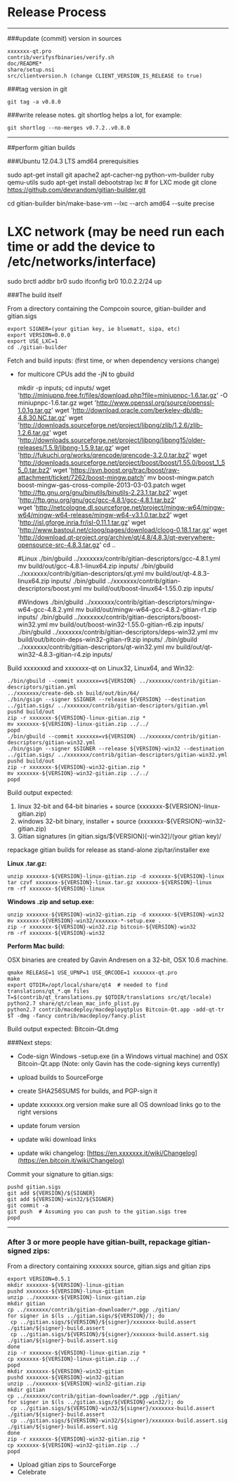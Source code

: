 Release Process
====================

* * *

###update (commit) version in sources


	xxxxxxx-qt.pro
	contrib/verifysfbinaries/verify.sh
	doc/README*
	share/setup.nsi
	src/clientversion.h (change CLIENT_VERSION_IS_RELEASE to true)

###tag version in git

	git tag -a v0.8.0

###write release notes. git shortlog helps a lot, for example:

	git shortlog --no-merges v0.7.2..v0.8.0

* * *

##perform gitian builds

###Ubuntu 12.04.3 LTS amd64 prerequisities

   sudo apt-get install git apache2 apt-cacher-ng python-vm-builder ruby qemu-utils
   sudo apt-get install debootstrap lxc # for LXC mode
   git clone https://github.com/devrandom/gitian-builder.git

   cd gitian-builder
   bin/make-base-vm --lxc --arch amd64 --suite precise

   # LXC network (may be need run each time or add the device to /etc/networks/interface)
   sudo brctl addbr br0
   sudo ifconfig br0 10.0.2.2/24 up

###The build itself

 From a directory containing the Compcoin source, gitian-builder and gitian.sigs
  
	export SIGNER=(your gitian key, ie bluematt, sipa, etc)
	export VERSION=0.0.0
	export USE_LXC=1
	cd ./gitian-builder

 Fetch and build inputs: (first time, or when dependency versions change)

 * for multicore CPUs add the -jN to gbuild

	mkdir -p inputs; cd inputs/
	wget 'http://miniupnp.free.fr/files/download.php?file=miniupnpc-1.6.tar.gz' -O miniupnpc-1.6.tar.gz
	wget 'http://www.openssl.org/source/openssl-1.0.1g.tar.gz'
	wget 'http://download.oracle.com/berkeley-db/db-4.8.30.NC.tar.gz'
	wget 'http://downloads.sourceforge.net/project/libpng/zlib/1.2.6/zlib-1.2.6.tar.gz'
        wget 'http://downloads.sourceforge.net/project/libpng/libpng15/older-releases/1.5.9/libpng-1.5.9.tar.gz'
	wget 'http://fukuchi.org/works/qrencode/qrencode-3.2.0.tar.bz2'
	wget 'http://downloads.sourceforge.net/project/boost/boost/1.55.0/boost_1_55_0.tar.bz2'
	wget 'https://svn.boost.org/trac/boost/raw-attachment/ticket/7262/boost-mingw.patch'
	mv boost-mingw.patch boost-mingw-gas-cross-compile-2013-03-03.patch
	wget 'http://ftp.gnu.org/gnu/binutils/binutils-2.23.1.tar.bz2'
	wget 'http://ftp.gnu.org/gnu/gcc/gcc-4.8.1/gcc-4.8.1.tar.bz2'	
	wget 'http://netcologne.dl.sourceforge.net/project/mingw-w64/mingw-w64/mingw-w64-release/mingw-w64-v3.1.0.tar.bz2'
	wget 'http://isl.gforge.inria.fr/isl-0.11.1.tar.gz'
	wget 'http://www.bastoul.net/cloog/pages/download/cloog-0.18.1.tar.gz'
	wget 'http://download.qt-project.org/archive/qt/4.8/4.8.3/qt-everywhere-opensource-src-4.8.3.tar.gz'
	cd ..

	#Linux
	./bin/gbuild ../xxxxxxx/contrib/gitian-descriptors/gcc-4.8.1.yml
 	mv build/out/gcc-4.8.1-linux64.zip inputs/
	./bin/gbuild ../xxxxxxx/contrib/gitian-descriptors/qt.yml
	mv build/out/qt-4.8.3-linux64.zip inputs/
	./bin/gbuild ../xxxxxxx/contrib/gitian-descriptors/boost.yml
        mv build/out/boost-linux64-1.55.0.zip inputs/

	#Windows
	./bin/gbuild ../xxxxxxx/contrib/gitian-descriptors/mingw-w64-gcc-4.8.2.yml
   mv build/out/mingw-w64-gcc-4.8.2-gitian-r1.zip inputs/
	./bin/gbuild ../xxxxxxx/contrib/gitian-descriptors/boost-win32.yml
	mv build/out/boost-win32-1.55.0-gitian-r6.zip inputs/
	./bin/gbuild ../xxxxxxx/contrib/gitian-descriptors/deps-win32.yml
	mv build/out/bitcoin-deps-win32-gitian-r9.zip inputs/
	./bin/gbuild ../xxxxxxx/contrib/gitian-descriptors/qt-win32.yml
	mv build/out/qt-win32-4.8.3-gitian-r4.zip inputs/

 Build xxxxxxxd and xxxxxxx-qt on Linux32, Linux64, and Win32:
  
	./bin/gbuild --commit xxxxxxx=v${VERSION} ../xxxxxxx/contrib/gitian-descriptors/gitian.yml
	../xxxxxxx/create-deb.sh build/out/bin/64/
	./bin/gsign --signer $SIGNER --release ${VERSION} --destination ../gitian.sigs/ ../xxxxxxx/contrib/gitian-descriptors/gitian.yml
	pushd build/out
	zip -r xxxxxxx-${VERSION}-linux-gitian.zip *
	mv xxxxxxx-${VERSION}-linux-gitian.zip ../../
	popd
	./bin/gbuild --commit xxxxxxx=v${VERSION} ../xxxxxxx/contrib/gitian-descriptors/gitian-win32.yml
	./bin/gsign --signer $SIGNER --release ${VERSION}-win32 --destination ../gitian.sigs/ ../xxxxxxx/contrib/gitian-descriptors/gitian-win32.yml
	pushd build/out
	zip -r xxxxxxx-${VERSION}-win32-gitian.zip *
	mv xxxxxxx-${VERSION}-win32-gitian.zip ../../
	popd

  Build output expected:

  1. linux 32-bit and 64-bit binaries + source (xxxxxxx-${VERSION}-linux-gitian.zip)
  2. windows 32-bit binary, installer + source (xxxxxxx-${VERSION}-win32-gitian.zip)
  3. Gitian signatures (in gitian.sigs/${VERSION}[-win32]/(your gitian key)/

repackage gitian builds for release as stand-alone zip/tar/installer exe

**Linux .tar.gz:**

	unzip xxxxxxx-${VERSION}-linux-gitian.zip -d xxxxxxx-${VERSION}-linux
	tar czvf xxxxxxx-${VERSION}-linux.tar.gz xxxxxxx-${VERSION}-linux
	rm -rf xxxxxxx-${VERSION}-linux

**Windows .zip and setup.exe:**

	unzip xxxxxxx-${VERSION}-win32-gitian.zip -d xxxxxxx-${VERSION}-win32
	mv xxxxxxx-${VERSION}-win32/xxxxxxx-*-setup.exe .
	zip -r xxxxxxx-${VERSION}-win32.zip bitcoin-${VERSION}-win32
	rm -rf xxxxxxx-${VERSION}-win32

**Perform Mac build:**

  OSX binaries are created by Gavin Andresen on a 32-bit, OSX 10.6 machine.

	qmake RELEASE=1 USE_UPNP=1 USE_QRCODE=1 xxxxxxx-qt.pro
	make
	export QTDIR=/opt/local/share/qt4  # needed to find translations/qt_*.qm files
	T=$(contrib/qt_translations.py $QTDIR/translations src/qt/locale)
	python2.7 share/qt/clean_mac_info_plist.py
	python2.7 contrib/macdeploy/macdeployqtplus Bitcoin-Qt.app -add-qt-tr $T -dmg -fancy contrib/macdeploy/fancy.plist

 Build output expected: Bitcoin-Qt.dmg

###Next steps:

* Code-sign Windows -setup.exe (in a Windows virtual machine) and
  OSX Bitcoin-Qt.app (Note: only Gavin has the code-signing keys currently)

* upload builds to SourceForge

* create SHA256SUMS for builds, and PGP-sign it

* update xxxxxxx.org version
  make sure all OS download links go to the right versions

* update forum version

* update wiki download links

* update wiki changelog: [https://en.xxxxxxx.it/wiki/Changelog](https://en.bitcoin.it/wiki/Changelog)

Commit your signature to gitian.sigs:

	pushd gitian.sigs
	git add ${VERSION}/${SIGNER}
	git add ${VERSION}-win32/${SIGNER}
	git commit -a
	git push  # Assuming you can push to the gitian.sigs tree
	popd

-------------------------------------------------------------------------

### After 3 or more people have gitian-built, repackage gitian-signed zips:

From a directory containing xxxxxxx source, gitian.sigs and gitian zips

	export VERSION=0.5.1
	mkdir xxxxxxx-${VERSION}-linux-gitian
	pushd xxxxxxx-${VERSION}-linux-gitian
	unzip ../xxxxxxx-${VERSION}-linux-gitian.zip
	mkdir gitian
	cp ../xxxxxxx/contrib/gitian-downloader/*.pgp ./gitian/
	for signer in $(ls ../gitian.sigs/${VERSION}/); do
	 cp ../gitian.sigs/${VERSION}/${signer}/xxxxxxx-build.assert ./gitian/${signer}-build.assert
	 cp ../gitian.sigs/${VERSION}/${signer}/xxxxxxx-build.assert.sig ./gitian/${signer}-build.assert.sig
	done
	zip -r xxxxxxx-${VERSION}-linux-gitian.zip *
	cp xxxxxxx-${VERSION}-linux-gitian.zip ../
	popd
	mkdir xxxxxxx-${VERSION}-win32-gitian
	pushd xxxxxxx-${VERSION}-win32-gitian
	unzip ../xxxxxxx-${VERSION}-win32-gitian.zip
	mkdir gitian
	cp ../xxxxxxx/contrib/gitian-downloader/*.pgp ./gitian/
	for signer in $(ls ../gitian.sigs/${VERSION}-win32/); do
	 cp ../gitian.sigs/${VERSION}-win32/${signer}/xxxxxxx-build.assert ./gitian/${signer}-build.assert
	 cp ../gitian.sigs/${VERSION}-win32/${signer}/xxxxxxx-build.assert.sig ./gitian/${signer}-build.assert.sig
	done
	zip -r xxxxxxx-${VERSION}-win32-gitian.zip *
	cp xxxxxxx-${VERSION}-win32-gitian.zip ../
	popd

- Upload gitian zips to SourceForge
- Celebrate 
